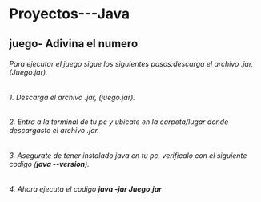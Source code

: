 # Proyectos---Java
## juego- Adivina el numero
###### Para ejecutar el juego sigue los siguientes pasos:descarga el archivo .jar, (Juego.jar).
###### 1. Descarga el archivo .jar, (juego.jar).
###### 2. Entra a la terminal de tu pc y ubicate en la carpeta/lugar donde descargaste el archivo .jar.
###### 3. Asegurate de tener instalado java en tu pc. verificalo con el siguiente codigo (**java --version**).
###### 4. Ahora ejecuta el codigo **java -jar Juego.jar** 

